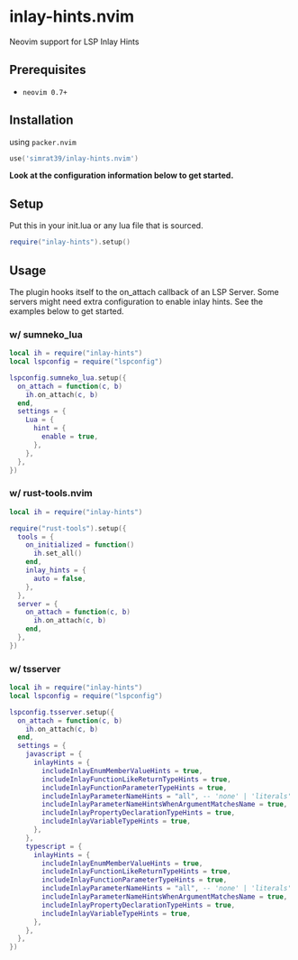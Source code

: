 # inlay-hints.nvim

Neovim support for LSP Inlay Hints

## Prerequisites

- `neovim 0.7+`

## Installation

using `packer.nvim`

```lua
use('simrat39/inlay-hints.nvim')
```

<b>Look at the configuration information below to get started.</b>

## Setup

Put this in your init.lua or any lua file that is sourced.<br>

```lua
require("inlay-hints").setup()
```

## Usage

The plugin hooks itself to the on_attach callback of an LSP Server. Some servers might need extra configuration to enable inlay hints. See the examples below to get started.

### w/ sumneko_lua
```lua
local ih = require("inlay-hints")
local lspconfig = require("lspconfig")

lspconfig.sumneko_lua.setup({
  on_attach = function(c, b)
    ih.on_attach(c, b)
  end,
  settings = {
    Lua = {
      hint = {
        enable = true,
      },
    },
  },
})
```

### w/ rust-tools.nvim
```lua
local ih = require("inlay-hints")

require("rust-tools").setup({
  tools = {
    on_initialized = function()
      ih.set_all()
    end,
    inlay_hints = {
      auto = false,
    },
  },
  server = {
    on_attach = function(c, b)
      ih.on_attach(c, b)
    end,
  },
})
```

### w/ tsserver
```lua
local ih = require("inlay-hints")
local lspconfig = require("lspconfig")

lspconfig.tsserver.setup({
  on_attach = function(c, b)
    ih.on_attach(c, b)
  end,
  settings = {
    javascript = {
      inlayHints = {
        includeInlayEnumMemberValueHints = true,
        includeInlayFunctionLikeReturnTypeHints = true,
        includeInlayFunctionParameterTypeHints = true,
        includeInlayParameterNameHints = "all", -- 'none' | 'literals' | 'all';
        includeInlayParameterNameHintsWhenArgumentMatchesName = true,
        includeInlayPropertyDeclarationTypeHints = true,
        includeInlayVariableTypeHints = true,
      },
    },
    typescript = {
      inlayHints = {
        includeInlayEnumMemberValueHints = true,
        includeInlayFunctionLikeReturnTypeHints = true,
        includeInlayFunctionParameterTypeHints = true,
        includeInlayParameterNameHints = "all", -- 'none' | 'literals' | 'all';
        includeInlayParameterNameHintsWhenArgumentMatchesName = true,
        includeInlayPropertyDeclarationTypeHints = true,
        includeInlayVariableTypeHints = true,
      },
    },
  },
})
```